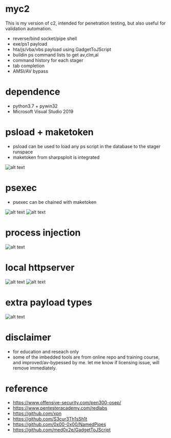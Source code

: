 # myc2
This is my version of c2, intended for penetration testing, but also useful for validation automation. 

* reverse/bind socket/pipe shell
* exe/ps1 payload
* hta/js/vba/vbs payload using GadgetToJScript
* buildin ps command lists to get av,clm,al
* command history for each stager
* tab completion
* AMSI/AV bypass

# dependence
* python3.7 + pywin32
* Microsoft Visual Studio 2019


# psload + maketoken
* psload can be used to load any ps script in the database to the stager runspace
* maketoken from sharpsploit is integrated

![alt text](img/psexec.png)

# psexec
* psexec can be chained with maketoken

![alt text](img/psexec2.png)
![alt text](img/psexec3.png)

# process injection

![alt text](img/inject.png)

# local httpserver
![alt text](img/localserver.png)
![alt text](img/localserver2.png)

# extra payload types
![alt text](img/gtojs.png)

# disclaimer
* for education and reseach only
* some of the imbedded tools are from online repo and training course, and improved/av-bypessed by me. let me know if licensing issue, will remove immediately.

# reference
* https://www.offensive-security.com/pen300-osep/
* https://www.pentesteracademy.com/redlabs
* https://github.com/xpn
* https://github.com/S3cur3Th1sSh1t
* https://github.com/0x00-0x00/NamedPipes
* https://github.com/med0x2e/GadgetToJScript 

